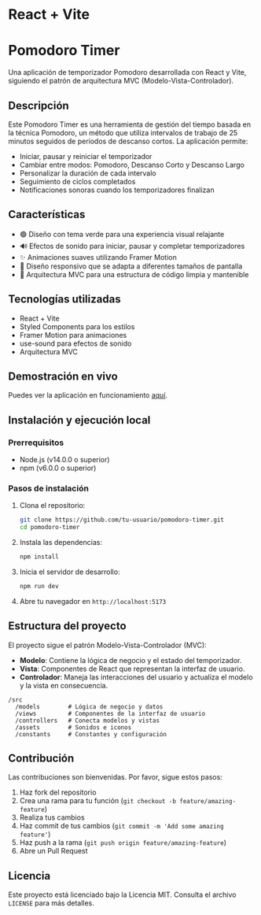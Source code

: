 # React + Vite

# Pomodoro Timer

Una aplicación de temporizador Pomodoro desarrollada con React y Vite, siguiendo el patrón de arquitectura MVC (Modelo-Vista-Controlador).

## Descripción

Este Pomodoro Timer es una herramienta de gestión del tiempo basada en la técnica Pomodoro, un método que utiliza intervalos de trabajo de 25 minutos seguidos de períodos de descanso cortos. La aplicación permite:

- Iniciar, pausar y reiniciar el temporizador
- Cambiar entre modos: Pomodoro, Descanso Corto y Descanso Largo
- Personalizar la duración de cada intervalo
- Seguimiento de ciclos completados
- Notificaciones sonoras cuando los temporizadores finalizan

## Características

- 🟢 Diseño con tema verde para una experiencia visual relajante
- 🔊 Efectos de sonido para iniciar, pausar y completar temporizadores
- ✨ Animaciones suaves utilizando Framer Motion
- 📱 Diseño responsivo que se adapta a diferentes tamaños de pantalla
- 🧱 Arquitectura MVC para una estructura de código limpia y mantenible

## Tecnologías utilizadas

- React + Vite
- Styled Components para los estilos
- Framer Motion para animaciones
- use-sound para efectos de sonido
- Arquitectura MVC

## Demostración en vivo

Puedes ver la aplicación en funcionamiento [aquí](https://pomodoro-timer-vercel-url.vercel.app/).

## Instalación y ejecución local

### Prerrequisitos
- Node.js (v14.0.0 o superior)
- npm (v6.0.0 o superior)

### Pasos de instalación

1. Clona el repositorio:
   ```bash
   git clone https://github.com/tu-usuario/pomodoro-timer.git
   cd pomodoro-timer
   ```

2. Instala las dependencias:
   ```bash
   npm install
   ```

3. Inicia el servidor de desarrollo:
   ```bash
   npm run dev
   ```

4. Abre tu navegador en `http://localhost:5173`

## Estructura del proyecto

El proyecto sigue el patrón Modelo-Vista-Controlador (MVC):

- **Modelo**: Contiene la lógica de negocio y el estado del temporizador.
- **Vista**: Componentes de React que representan la interfaz de usuario.
- **Controlador**: Maneja las interacciones del usuario y actualiza el modelo y la vista en consecuencia.

```
/src
  /models        # Lógica de negocio y datos
  /views         # Componentes de la interfaz de usuario
  /controllers   # Conecta modelos y vistas
  /assets        # Sonidos e iconos
  /constants     # Constantes y configuración
```

## Contribución

Las contribuciones son bienvenidas. Por favor, sigue estos pasos:

1. Haz fork del repositorio
2. Crea una rama para tu función (`git checkout -b feature/amazing-feature`)
3. Realiza tus cambios
4. Haz commit de tus cambios (`git commit -m 'Add some amazing feature'`)
5. Haz push a la rama (`git push origin feature/amazing-feature`)
6. Abre un Pull Request

## Licencia

Este proyecto está licenciado bajo la Licencia MIT. Consulta el archivo `LICENSE` para más detalles.
